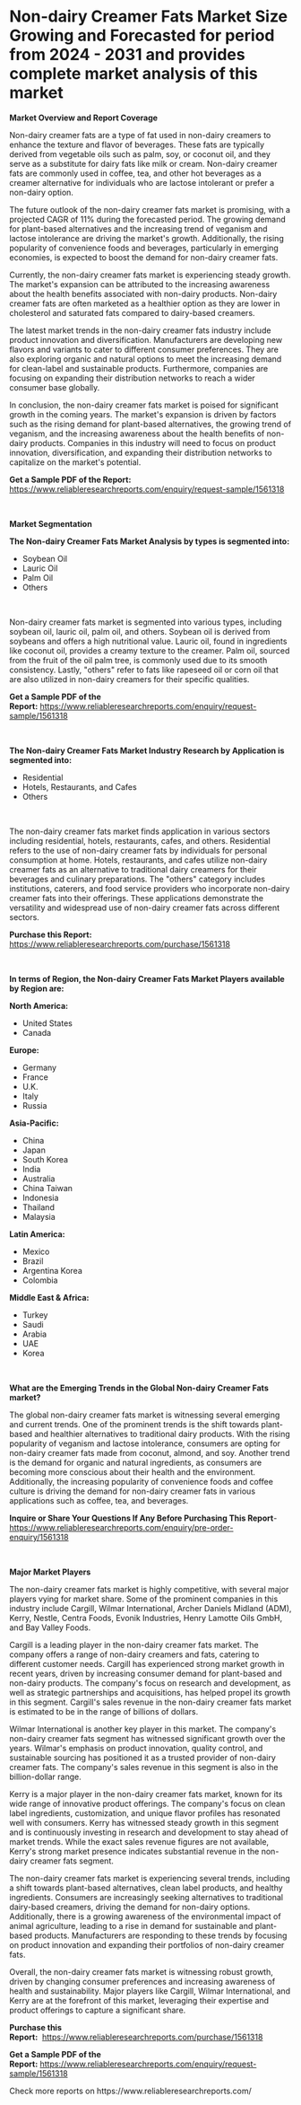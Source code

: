 <p><h1>Non-dairy Creamer Fats Market Size Growing and Forecasted for period from 2024 - 2031 and provides complete market analysis of this market</h1></p><p><strong>Market Overview and Report Coverage</strong></p>
<p><p>Non-dairy creamer fats are a type of fat used in non-dairy creamers to enhance the texture and flavor of beverages. These fats are typically derived from vegetable oils such as palm, soy, or coconut oil, and they serve as a substitute for dairy fats like milk or cream. Non-dairy creamer fats are commonly used in coffee, tea, and other hot beverages as a creamer alternative for individuals who are lactose intolerant or prefer a non-dairy option.</p><p>The future outlook of the non-dairy creamer fats market is promising, with a projected CAGR of 11% during the forecasted period. The growing demand for plant-based alternatives and the increasing trend of veganism and lactose intolerance are driving the market's growth. Additionally, the rising popularity of convenience foods and beverages, particularly in emerging economies, is expected to boost the demand for non-dairy creamer fats.</p><p>Currently, the non-dairy creamer fats market is experiencing steady growth. The market's expansion can be attributed to the increasing awareness about the health benefits associated with non-dairy products. Non-dairy creamer fats are often marketed as a healthier option as they are lower in cholesterol and saturated fats compared to dairy-based creamers.</p><p>The latest market trends in the non-dairy creamer fats industry include product innovation and diversification. Manufacturers are developing new flavors and variants to cater to different consumer preferences. They are also exploring organic and natural options to meet the increasing demand for clean-label and sustainable products. Furthermore, companies are focusing on expanding their distribution networks to reach a wider consumer base globally.</p><p>In conclusion, the non-dairy creamer fats market is poised for significant growth in the coming years. The market's expansion is driven by factors such as the rising demand for plant-based alternatives, the growing trend of veganism, and the increasing awareness about the health benefits of non-dairy products. Companies in this industry will need to focus on product innovation, diversification, and expanding their distribution networks to capitalize on the market's potential.</p></p>
<p><strong>Get a Sample PDF of the Report:</strong> <a href="https://www.reliableresearchreports.com/enquiry/request-sample/1561318">https://www.reliableresearchreports.com/enquiry/request-sample/1561318</a></p>
<p>&nbsp;</p>
<p><strong>Market Segmentation</strong></p>
<p><strong>The Non-dairy Creamer Fats Market Analysis by types is segmented into:</strong></p>
<p><ul><li>Soybean Oil</li><li>Lauric Oil</li><li>Palm Oil</li><li>Others</li></ul></p>
<p>&nbsp;</p>
<p><p>Non-dairy creamer fats market is segmented into various types, including soybean oil, lauric oil, palm oil, and others. Soybean oil is derived from soybeans and offers a high nutritional value. Lauric oil, found in ingredients like coconut oil, provides a creamy texture to the creamer. Palm oil, sourced from the fruit of the oil palm tree, is commonly used due to its smooth consistency. Lastly, "others" refer to fats like rapeseed oil or corn oil that are also utilized in non-dairy creamers for their specific qualities.</p></p>
<p><strong>Get a Sample PDF of the Report:</strong>&nbsp;<a href="https://www.reliableresearchreports.com/enquiry/request-sample/1561318">https://www.reliableresearchreports.com/enquiry/request-sample/1561318</a></p>
<p>&nbsp;</p>
<p><strong>The Non-dairy Creamer Fats Market Industry Research by Application is segmented into:</strong></p>
<p><ul><li>Residential</li><li>Hotels, Restaurants, and Cafes</li><li>Others</li></ul></p>
<p>&nbsp;</p>
<p><p>The non-dairy creamer fats market finds application in various sectors including residential, hotels, restaurants, cafes, and others. Residential refers to the use of non-dairy creamer fats by individuals for personal consumption at home. Hotels, restaurants, and cafes utilize non-dairy creamer fats as an alternative to traditional dairy creamers for their beverages and culinary preparations. The "others" category includes institutions, caterers, and food service providers who incorporate non-dairy creamer fats into their offerings. These applications demonstrate the versatility and widespread use of non-dairy creamer fats across different sectors.</p></p>
<p><strong>Purchase this Report:</strong>&nbsp; <a href="https://www.reliableresearchreports.com/purchase/1561318">https://www.reliableresearchreports.com/purchase/1561318</a></p>
<p>&nbsp;</p>
<p><strong>In terms of Region, the Non-dairy Creamer Fats Market Players available by Region are:</strong></p>
<p>
    <p> <strong> North America: </strong>
        <ul>
            <li>United States</li>
            <li>Canada</li>
        </ul>
        </p> 
    <p> <strong> Europe: </strong>
        <ul>
            <li>Germany</li>
            <li>France</li>
            <li>U.K.</li>
            <li>Italy</li>
            <li>Russia</li>
        </ul>
        </p> 
    <p> <strong> Asia-Pacific: </strong>
        <ul>
            <li>China</li>
            <li>Japan</li>
            <li>South Korea</li>
            <li>India</li>
            <li>Australia</li>
            <li>China Taiwan</li>
            <li>Indonesia</li>
            <li>Thailand</li>
            <li>Malaysia</li>
        </ul>
        </p> 
    <p> <strong> Latin America: </strong>
        <ul>
            <li>Mexico</li>
            <li>Brazil</li>
            <li>Argentina Korea</li>
            <li>Colombia</li>
        </ul>
        </p> 
    <p> <strong> Middle East & Africa: </strong>
        <ul>
            <li>Turkey</li>
            <li>Saudi</li>
            <li>Arabia</li>
            <li>UAE</li>
            <li>Korea</li>
        </ul>
    </p>
    </p>
<p>&nbsp;</p>
<p><strong>What are the Emerging Trends in the Global Non-dairy Creamer Fats market?</strong></p>
<p><p>The global non-dairy creamer fats market is witnessing several emerging and current trends. One of the prominent trends is the shift towards plant-based and healthier alternatives to traditional dairy products. With the rising popularity of veganism and lactose intolerance, consumers are opting for non-dairy creamer fats made from coconut, almond, and soy. Another trend is the demand for organic and natural ingredients, as consumers are becoming more conscious about their health and the environment. Additionally, the increasing popularity of convenience foods and coffee culture is driving the demand for non-dairy creamer fats in various applications such as coffee, tea, and beverages.</p></p>
<p><strong>Inquire or Share Your Questions If Any Before Purchasing This Report</strong>- <a href="https://www.reliableresearchreports.com/enquiry/pre-order-enquiry/1561318">https://www.reliableresearchreports.com/enquiry/pre-order-enquiry/1561318</a></p>
<p>&nbsp;</p>
<p><strong>Major Market Players</strong></p>
<p><p>The non-dairy creamer fats market is highly competitive, with several major players vying for market share. Some of the prominent companies in this industry include Cargill, Wilmar International, Archer Daniels Midland (ADM), Kerry, Nestle, Centra Foods, Evonik Industries, Henry Lamotte Oils GmbH, and Bay Valley Foods.</p><p>Cargill is a leading player in the non-dairy creamer fats market. The company offers a range of non-dairy creamers and fats, catering to different customer needs. Cargill has experienced strong market growth in recent years, driven by increasing consumer demand for plant-based and non-dairy products. The company's focus on research and development, as well as strategic partnerships and acquisitions, has helped propel its growth in this segment. Cargill's sales revenue in the non-dairy creamer fats market is estimated to be in the range of billions of dollars.</p><p>Wilmar International is another key player in this market. The company's non-dairy creamer fats segment has witnessed significant growth over the years. Wilmar's emphasis on product innovation, quality control, and sustainable sourcing has positioned it as a trusted provider of non-dairy creamer fats. The company's sales revenue in this segment is also in the billion-dollar range.</p><p>Kerry is a major player in the non-dairy creamer fats market, known for its wide range of innovative product offerings. The company's focus on clean label ingredients, customization, and unique flavor profiles has resonated well with consumers. Kerry has witnessed steady growth in this segment and is continuously investing in research and development to stay ahead of market trends. While the exact sales revenue figures are not available, Kerry's strong market presence indicates substantial revenue in the non-dairy creamer fats segment.</p><p>The non-dairy creamer fats market is experiencing several trends, including a shift towards plant-based alternatives, clean label products, and healthy ingredients. Consumers are increasingly seeking alternatives to traditional dairy-based creamers, driving the demand for non-dairy options. Additionally, there is a growing awareness of the environmental impact of animal agriculture, leading to a rise in demand for sustainable and plant-based products. Manufacturers are responding to these trends by focusing on product innovation and expanding their portfolios of non-dairy creamer fats.</p><p>Overall, the non-dairy creamer fats market is witnessing robust growth, driven by changing consumer preferences and increasing awareness of health and sustainability. Major players like Cargill, Wilmar International, and Kerry are at the forefront of this market, leveraging their expertise and product offerings to capture a significant share.</p></p>
<p><strong>Purchase this Report:</strong>&nbsp;&nbsp;<a href="https://www.reliableresearchreports.com/purchase/1561318">https://www.reliableresearchreports.com/purchase/1561318</a></p>
<p></p>
<p><strong>Get a Sample PDF of the Report:</strong>&nbsp;<a href="https://www.reliableresearchreports.com/enquiry/request-sample/1561318">https://www.reliableresearchreports.com/enquiry/request-sample/1561318</a></p>
<p>Check more reports on https://www.reliableresearchreports.com/</p>